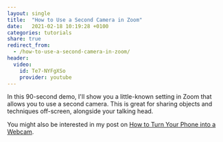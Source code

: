 ```yaml
---
layout: single
title:  "How to Use a Second Camera in Zoom"
date:   2021-02-18 10:19:28 +0100
categories: tutorials
share: true
redirect_from:
  - /how-to-use-a-second-camera-in-zoom/
header:
  video:
    id: Te7-NYFgXSo
    provider: youtube
---
```


In this 90-second demo, I'll show you a little-known setting in Zoom that allows you to use a second camera. This is great for sharing objects and techniques off-screen, alongside your talking head.

You might also be interested in my post on [How to Turn Your Phone into a Webcam](/tutorials/2020/07/03/turn-phone-into-webcam.html).